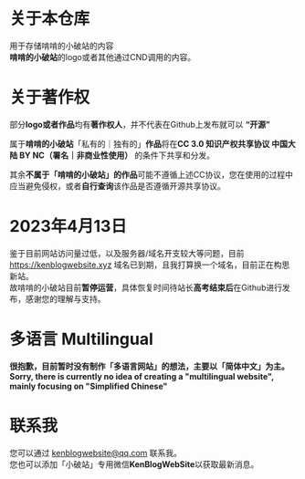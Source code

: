 # 关于本仓库
用于存储啃啃的小破站的内容  
**啃啃的小破站**的logo或者其他通过CND调用的内容。<p>
# 关于著作权  
部分**logo或者作品**均有**著作权人**，并不代表在Github上发布就可以 **“开源”** <p>

属于**啃啃的小破站**「私有的｜独有的」**作品**将在**CC 3.0 知识产权共享协议 中国大陆 BY NC（署名｜非商业性使用）** 的条件下共享和分发。<p>
其余**不属于「啃啃的小破站」的作品**可能不遵循上述CC协议，您在使用的过程中应当避免侵权，或者**自行查询**该作品是否遵循开源共享协议。  
# 2023年4月13日
鉴于目前网站访问量过低，以及服务器/域名开支较大等问题，目前 <https://kenblogwebsite.xyz> 域名已到期，且我打算换一个域名，目前正在构思新站。  
故啃啃的小破站目前**暂停运营**，具体恢复时间待站长**高考结束后**在Github进行发布，感谢您的理解与支持。  
# 多语言 Multilingual
**很抱歉，目前暂时没有制作「多语言网站」的想法，主要以「简体中文」为主。**  
**Sorry, there is currently no idea of creating a "multilingual website", mainly focusing on "Simplified Chinese"**
# 联系我
您可以通过 <kenblogwebsite@qq.com> 联系我。  
您也可以添加「小破站」专用微信**KenBlogWebSite**以获取最新消息。  
